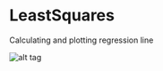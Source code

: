 # LeastSquares
Calculating and plotting regression line

![alt tag](https://drive.google.com/file/d/0B7sYwKmXGBcpWXd3eG5wZ0ZNdm8/view?usp=sharing)
